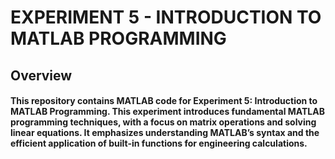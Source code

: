 # EXPERIMENT 5 - INTRODUCTION TO MATLAB PROGRAMMING

## Overview
#### This repository contains MATLAB code for Experiment 5: Introduction to MATLAB Programming. This experiment introduces fundamental MATLAB programming techniques, with a focus on matrix operations and solving linear equations. It emphasizes understanding MATLAB’s syntax and the efficient application of built-in functions for engineering calculations.
